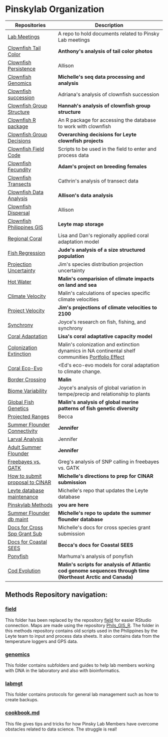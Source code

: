 # Pinskylab Organization

Repositories | Description
-----------------|---------------------------------
[Lab Meetings](https://github.com/pinskylab/Lab_meetings) | A repo to hold documents related to Pinsky Lab meetings 
[Clownfish Tail Color](https://github.com/pinskylab/Clown_Fish_Tail_Color_Darrow) | **Anthony's analysis of tail color photos**
[Clownfish Persistence](https://github.com/pinskylab/Clownfish_persistence) | Allison
[Clownfish Genomics](https://github.com/pinskylab/genomics) | **Michelle's seq data processing and analysis**
[Clownfish succession](https://github.com/pinskylab/adriana) | Adriana's analysis of clownfish succession 
[Clownfish Group Structure](https://github.com/pinskylab/Clownfish_group_structure) | **Hannah's analysis of clownfish group structure** 
[Clownfish R package](https://github.com/pinskylab/clownfish) | An R package for accessing the database to work with clownfish 
[Clownfish Group Decisions](https://github.com/pinskylab/clownfish_group_decisions) | **Overarching decisions for Leyte clownfish projects** 
[Clownfish Field Code](https://github.com/pinskylab/field) | Scripts to be used in the field to enter and process data
[Clownfish Fecundity](https://github.com/pinskylab/YawdoszynClownfishFecundity) | **Adam's project on breeding females**
[Clownfish Transects](https://github.com/pinskylab/clownfishTransect) |  Cathrin's analysis of transect data 
[Clownfish Data Analysis](https://github.com/pinskylab/Clownfish_data_analysis) | **Allison's data analysis**
[Clownfish Dispersal](https://github.com/pinskylab/Dispersal) | Allison 
[Clownfish Philippines GIS](https://github.com/pinskylab/Phils_GIS_R) |  **Leyte map storage**  
[Regional Coral](https://github.com/pinskylab/Regional_Coral) | Lisa and Dan's regionally applied coral adaptation model 
[Fish Regression](https://github.com/pinskylab/Fish_regression_ABC) | **Jude's analysis of a size structured population** 
[Projection Uncertainty](https://github.com/pinskylab/project_uncertainty) | Jim's species distribution projection uncertainty 
[Hot Water](https://github.com/pinskylab/hotWater) | **Malin's comparision of climate impacts on land and sea** 
[Climate Velocity](https://github.com/pinskylab/speciesClimateVelocity) | Malin's calculations of species specific climate velocities 
[Project Velocity](https://github.com/pinskylab/project_velocity) | **Jim's projections of climate velocities to 2100** 
[Synchrony](https://github.com/pinskylab/cnhFishSynchrony) | Joyce's research on fish, fishing, and synchrony 
[Coral Adaptation](https://github.com/pinskylab/coral-adaptation) | **Lisa's coral adaptative capacity model** 
[Colonization Extinction](https://github.com/pinskylab/colonizationExtinction) |  Malin's colonization and extinction dynamics in NA continental shelf communities  [Portfolio Effect](https://github.com/pinskylab/Portfolio-Effect) | **Allison's portfolio effect ideas** 
[Coral Eco-Evo](https://github.com/pinskylab/ecoevo_coral) | <Ed's eco-evo models for coral adaptation to climate change. 
[Border Crossing](https://github.com/pinskylab/borderCrossing) | **Malin**
[Biome Variability](https://github.com/pinskylab/biomeVariability) |  Joyce's analysis of global variation in tempe/precip and relationship to plants
[Global Fish Genetics](https://github.com/pinskylab/globalFishGenetics) | **Malin's analysis of global marine patterns of fish genetic diversity** 
[Projected Ranges](https://github.com/pinskylab/proj_ranges) |  Becca
[Summer Flounder Connectivity](https://github.com/pinskylab/PADEconnectivity) | **Jennifer**
[Larval Analysis](https://github.com/pinskylab/NJNC-Larval-Analysis) | Jennifer
[Adult Summer Flounder](https://github.com/pinskylab/adultPADE) | **Jennifer**
[Freebayes vs. GATK](https://github.com/pinskylab/gatk-v-free) | Greg's analysis of SNP calling in freebayes vs. GATK
[How to submit proposal to CINAR](https://github.com/pinskylab/CINAR) | **Michelle's directions to prep for CINAR submission** 
[Leyte database maintenance](https://github.com/pinskylab/leyteBuildDB) | Michelle's repo that updates the Leyte database
[Pinskylab Methods](https://github.com/pinskylab/pinskylab_methods) | **you are here** 
[Summer Flounder db maint](https://github.com/pinskylab/pade) | **Michelle's repo to update the summer flounder database** 
[Docs for Cross Spp Grant Sub](https://github.com/pinskylab/cross_spp_quote) |  Michelle's docs for cross species grant submission 
[Docs for Coastal SEES](https://github.com/pinskylab/coastalsees) | **Becca's docs for Coastal SEES**
[Ponyfish](https://github.com/pinskylab/zaman_ponyfish) | Marhuma's analysis of ponyfish
[Cod Evolution](https://github.com/pinskylab/codEvol)  |  **Malin's scripts for analysis of Atlantic cod genome sequences through time (Northeast Arctic and Canada)**

## Methods Repository navigation:

### [field](https://github.com/pinskylab/field)    

This folder has been replaced by the repository [field](https://github.com/pinskylab/field) for easier RStudio connection.  Maps are made using the repository [Phils_GIS_R](https://github.com/pinskylab/Phils_GIS_R).  The folder in this methods repository contains old scripts used in the Philippines by the Leyte team to input and process data sheets.  It also contains data from the temperature loggers and GPS data.

### [genomics](https://github.com/pinskylab/pinskylab_methods/tree/master/genomics)  

This folder contains subfolders and guides to help lab members working with DNA in the laboratory and also with bioinformatics.

### [labmgt](https://github.com/pinskylab/pinskylab_methods/tree/master/labmgt)    

This folder contains protocols for general lab management such as how to create backups.

### [cookbook.md](https://github.com/pinskylab/pinskylab_methods/blob/master/cookbook.md)  

This file gives tips and tricks for how Pinsky Lab Members have overcome obstacles related to data science.  The struggle is real!

